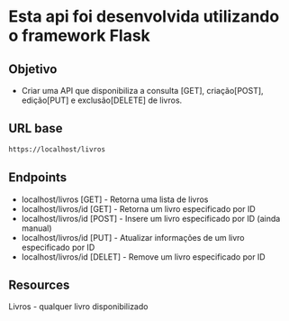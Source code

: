 # Esta api foi desenvolvida utilizando o framework Flask
## Objetivo
* Criar uma API que disponibiliza a consulta [GET], criação[POST], edição[PUT] e exclusão[DELETE] de livros.
## URL base
~~~html
https://localhost/livros
~~~ 
## Endpoints
- localhost/livros [GET] - Retorna uma lista de livros
- localhost/livros/id [GET] - Retorna um livro especificado por ID
- localhost/livros/id [POST] - Insere um livro especificado por ID (ainda manual)
- localhost/livros/id [PUT] - Atualizar informações de um livro especificado por ID
- localhost/livros/id [DELET] - Remove um livro especificado por ID

## Resources
Livros - qualquer livro disponibilizado